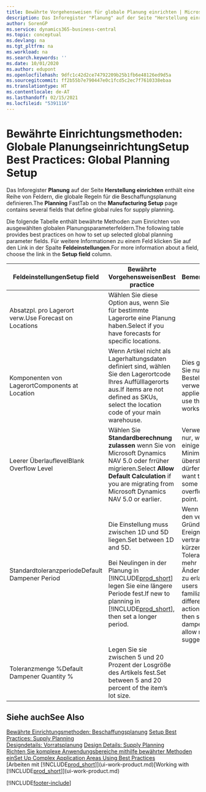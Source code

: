 ```yaml
---
title: Bewährte Vorgehensweisen für globale Planung einrichten | Microsoft Docs
description: Das Inforegister "Planung" auf der Seite "Herstellung einrichten" enthält eine Reihe von Feldern, die globale Regeln für die Beschaffungsplanung definieren.
author: SorenGP
ms.service: dynamics365-business-central
ms.topic: conceptual
ms.devlang: na
ms.tgt_pltfrm: na
ms.workload: na
ms.search.keywords: ''
ms.date: 10/01/2020
ms.author: edupont
ms.openlocfilehash: 9dfc1c42d2ce74792209b25b1fb6e48126ed9d5a
ms.sourcegitcommit: ff2b55b7e790447e0c1fcd5c2ec7f7610338ebaa
ms.translationtype: HT
ms.contentlocale: de-AT
ms.lasthandoff: 02/15/2021
ms.locfileid: "5391116"
---
```

# <a name="setup-best-practices-global-planning-setup"></a><span data-ttu-id="2b400-103">Bewährte Einrichtungsmethoden: Globale Planungseinrichtung</span><span class="sxs-lookup"><span data-stu-id="2b400-103">Setup Best Practices: Global Planning Setup</span></span>
<span data-ttu-id="2b400-104">Das Inforegister **Planung** auf der Seite **Herstellung einrichten** enthält eine Reihe von Feldern, die globale Regeln für die Beschaffungsplanung definieren.</span><span class="sxs-lookup"><span data-stu-id="2b400-104">The **Planning** FastTab on the **Manufacturing Setup** page contains several fields that define global rules for supply planning.</span></span>  

 <span data-ttu-id="2b400-105">Die folgende Tabelle enthält bewährte Methoden zum Einrichten von ausgewählten globalen Planungsparameterfeldern.</span><span class="sxs-lookup"><span data-stu-id="2b400-105">The following table provides best practices on how to set up selected global planning parameter fields.</span></span> <span data-ttu-id="2b400-106">Für weitere Informationen zu einem Feld klicken Sie auf den Link in der Spalte **Feldeinstellungen**.</span><span class="sxs-lookup"><span data-stu-id="2b400-106">For more information about a field, choose the link in the **Setup field** column.</span></span>  

|<span data-ttu-id="2b400-107">Feldeinstellungen</span><span class="sxs-lookup"><span data-stu-id="2b400-107">Setup field</span></span>|<span data-ttu-id="2b400-108">Bewährte Vorgehensweisen</span><span class="sxs-lookup"><span data-stu-id="2b400-108">Best practice</span></span>|<span data-ttu-id="2b400-109">Bemerkung</span><span class="sxs-lookup"><span data-stu-id="2b400-109">Comment</span></span>|  
|-----------------|-------------------|-------------|  
|<span data-ttu-id="2b400-110">Absatzpl. pro Lagerort verw.</span><span class="sxs-lookup"><span data-stu-id="2b400-110">Use Forecast on Locations</span></span>|<span data-ttu-id="2b400-111">Wählen Sie diese Option aus, wenn Sie für bestimmte Lagerorte eine Planung haben.</span><span class="sxs-lookup"><span data-stu-id="2b400-111">Select if you have forecasts for specific locations.</span></span>||  
|<span data-ttu-id="2b400-112">Komponenten von Lagerort</span><span class="sxs-lookup"><span data-stu-id="2b400-112">Components at Location</span></span>|<span data-ttu-id="2b400-113">Wenn Artikel nicht als Lagerhaltungsdaten definiert sind, wählen Sie den Lagerortcode Ihres Auffülllagerorts aus.</span><span class="sxs-lookup"><span data-stu-id="2b400-113">If items are not defined as SKUs, select the location code of your main warehouse.</span></span>|<span data-ttu-id="2b400-114">Dies gilt auch, wenn Sie nur den Bestellvorschlag verwenden.</span><span class="sxs-lookup"><span data-stu-id="2b400-114">This also applies if you only use the requisition worksheet.</span></span>|  
|<span data-ttu-id="2b400-115">Leerer Überlauflevel</span><span class="sxs-lookup"><span data-stu-id="2b400-115">Blank Overflow Level</span></span>|<span data-ttu-id="2b400-116">Wählen Sie **Standardberechnung zulassen** wenn Sie von Microsoft Dynamics NAV 5.0 oder frrüher migrieren.</span><span class="sxs-lookup"><span data-stu-id="2b400-116">Select **Allow Default Calculation** if you are migrating from Microsoft Dynamics NAV 5.0 or earlier.</span></span>|<span data-ttu-id="2b400-117">Verwenden Sie dies nur, wenn alle oder einige Artikel den Minimalbestand übersteigen dürfen.</span><span class="sxs-lookup"><span data-stu-id="2b400-117">Use only if you want to allow all or some of your items to overflow the reorder point.</span></span>|  
|<span data-ttu-id="2b400-118">Standardtoleranzperiode</span><span class="sxs-lookup"><span data-stu-id="2b400-118">Default Dampener Period</span></span>|<span data-ttu-id="2b400-119">Die Einstellung muss zwischen 1D und 5D liegen.</span><span class="sxs-lookup"><span data-stu-id="2b400-119">Set between 1D and 5D.</span></span><br /><br /> <span data-ttu-id="2b400-120">Bei Neulingen in der Planung in [!INCLUDE[prod_short](includes/prod_short.md)] legen Sie eine längere Periode fest.</span><span class="sxs-lookup"><span data-stu-id="2b400-120">If new to planning in [!INCLUDE[prod_short](includes/prod_short.md)], then set a longer period.</span></span>|<span data-ttu-id="2b400-121">Wenn Benutzer mit den verschiedenen Gründen für Ereignismeldungen vertraut sind, dann kürzen Sie die Toleranzperiode, um mehr Änderungsvorschläge zu erlauben.</span><span class="sxs-lookup"><span data-stu-id="2b400-121">When users are more familiar with the different reasons for action messages, then shorten the dampener period to allow more change suggestions.</span></span>|  
|<span data-ttu-id="2b400-122">Toleranzmenge %</span><span class="sxs-lookup"><span data-stu-id="2b400-122">Default Dampener Quantity %</span></span>|<span data-ttu-id="2b400-123">Legen Sie sie zwischen 5 und 20 Prozent der Losgröße des Artikels fest.</span><span class="sxs-lookup"><span data-stu-id="2b400-123">Set between 5 and 20 percent of the item’s lot size.</span></span>||  

## <a name="see-also"></a><span data-ttu-id="2b400-124">Siehe auch</span><span class="sxs-lookup"><span data-stu-id="2b400-124">See Also</span></span>  
 <span data-ttu-id="2b400-125">[Bewährte Einrichtungsmethoden: Beschaffungsplanung](setup-best-practices-supply-planning.md) </span><span class="sxs-lookup"><span data-stu-id="2b400-125">[Setup Best Practices: Supply Planning](setup-best-practices-supply-planning.md) </span></span>  
 <span data-ttu-id="2b400-126">[Designdetails: Vorratsplanung](design-details-supply-planning.md) </span><span class="sxs-lookup"><span data-stu-id="2b400-126">[Design Details: Supply Planning](design-details-supply-planning.md) </span></span>  
 [<span data-ttu-id="2b400-127">Richten Sie komplexe Anwendungsbereiche mithilfe bewährter Methoden ein</span><span class="sxs-lookup"><span data-stu-id="2b400-127">Set Up Complex Application Areas Using Best Practices</span></span>](set-up-complex-application-areas-using-best-practices.md)  
 <span data-ttu-id="2b400-128">[Arbeiten mit [!INCLUDE[prod_short](includes/prod_short.md)]](ui-work-product.md)</span><span class="sxs-lookup"><span data-stu-id="2b400-128">[Working with [!INCLUDE[prod_short](includes/prod_short.md)]](ui-work-product.md)</span></span>


[!INCLUDE[footer-include](includes/footer-banner.md)]